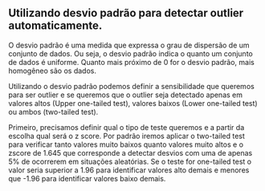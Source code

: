 ## Utilizando desvio padrão para detectar outlier automaticamente.

O desvio padrão é uma medida que expressa o grau de dispersão de um conjunto de dados. Ou seja, o desvio padrão indica o quanto um conjunto de dados é uniforme. Quanto mais próximo de 0 for o desvio padrão, mais homogêneo são os dados.

Utilizando o desvio padrão podemos definir a sensibilidade que queremos para ser outlier e se queremos que o outlier seja detectado apenas em valores altos (Upper one-tailed test), valores baixos (Lower one-tailed test) ou ambos (two-tailed test).

Primeiro, precisamos definir qual o tipo de teste queremos e a partir da escolha qual será o z score. Por padrão iremos aplicar o two-tailed test para verificar tanto valores muito baixos quanto valores muito altos e o zscore de 1.645 que corresponde a detectar desvios com uma de apenas 5% de ocorrerem em situações aleatórias. Se o teste for one-tailed test o valor seria superior a 1.96 para identificar valores alto demais e menores que -1.96 para identificar valores baixo demais.